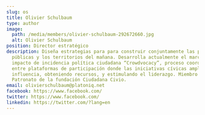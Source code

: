 ```yaml
---
slug: os
title: Olivier Schulbaum
type: author
image:
  path: /media/members/olivier-schulbaum-292672660.jpg
  alt: Olivier Schulbaum
position: Director estratégico
description: Diseña estrategias para para construir conjuntamente las políticas
  públicas y los territorios del mañana. Desarrolla actualmente el marco de
  impacto de incidencia política ciudadana “Crowdvocacy”, proceso coordinado
  entre plataformas de participación donde las iniciativas cívicas amplifican su
  influencia, obteniendo recursos, y estimulando el liderazgo. Miembro del
  Patronato de la fundación Ciudadana Civio.
email: olivierschulbaum@platoniq.net
facebook: https://www.facebook.com/
twitter: https://www.facebook.com/
linkedin: https://twitter.com/?lang=en
---
```

